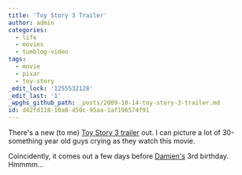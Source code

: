 ```yaml
---
title: 'Toy Story 3 Trailer'
author: admin
categories:
  - life
  - movies
  - tumblog-video
tags:
  - movie
  - pixar
  - toy-story
_edit_lock: '1255532128'
_edit_last: '1'
_wpghs_github_path: _posts/2009-10-14-toy-story-3-trailer.md
id: d42fd118-10a8-450c-95aa-1af196574f91
---
```

<p>There's a new (to me) <a href="http://www.apple.com/trailers/disney/toystory3/">Toy Story 3 trailer</a> out.  I can picture a lot of 30-something year old guys crying as they watch this movie.</p>
<p>Coincidently, it comes out a few days before <a href="http://www.mennoboy.com/damien/">Damien's</a> 3rd birthday.  Hmmmm...</p>

